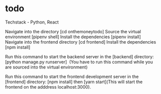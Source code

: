 # todo
Techstack - Python, React

Navigate into the directory [cd onthemoneytodo]
Source the virtual environment [pipenv shell]
Install the dependencies [pipenv install]
Navigate into the frontend directory [cd frontend]
Install the dependencies [npm install]

Run this command to start the backend server in the [backend] directory: [python manage.py runserver] 
(You have to run this command while you are sourced into the virtual environment)

Run this command to start the frontend development server in the [frontend] directory: 
[npm install] then [yarn start](This will start the frontend on the adddress localhost:3000).
